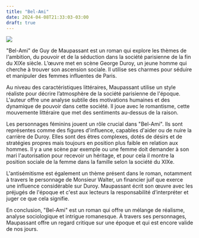 ```yaml
---
title: "Bel-Ami"
date: 2024-04-08T21:33:03-03:00
draft: true
---
```


![](/images/livro-Bel-Ami.webp)

"Bel-Ami" de Guy de Maupassant est un roman qui explore les thèmes de l'ambition, du pouvoir et de la séduction dans la société parisienne de la fin du XIXe siècle. L’œuvre met en scène George Duroy, un jeune homme qui cherche à trouver son ascension sociale. Il utilise ses charmes pour séduire et manipuler des femmes influentes de Paris.

Au niveau des caractéristiques littéraires, Maupassant utilise un style réaliste pour décrire l’atmosphère de la société parisienne de l'époque. L'auteur offre une analyse subtile des motivations humaines et des dynamique de pouvoir dans cette société. Il joue avec le romantisme, cette mouvemente littéraire que met des sentiments au-dessus de la raison.

Les personnages féminins jouent un rôle crucial dans "Bel-Ami". Ils sont représentes comme des figures d'influence, capables d'aider ou de nuire la carrière de Duroy. Elles sont des êtres complexes, dotés de désirs et de stratégies propres mais toujours en position plus faible en relation aux hommes. Il y a une scène par exemple ou une femme doit demander à son mari l'autorisation pour recevoir un héritage, et pour cela il montre la position sociale de la femme dans la famille selon la société du XIXe.

L'antisémitisme est également un thème présent dans le roman, notamment à travers le personnage de Monsieur Walter, un financier juif que exerce une influence considérable sur Duroy. Maupassant écrit son œuvre avec les préjugés de l'époque et c'est aux lecteurs la responsabilité d’interpréter et juger ce que cela signifie.

En conclusion, "Bel-Ami" est un roman qui offre un mélange de réalisme, analyse sociologique et intrigue romanesque. À travers ses personnages, Maupassant offre un regard critique sur une époque et qui est encore valide de nos jours.